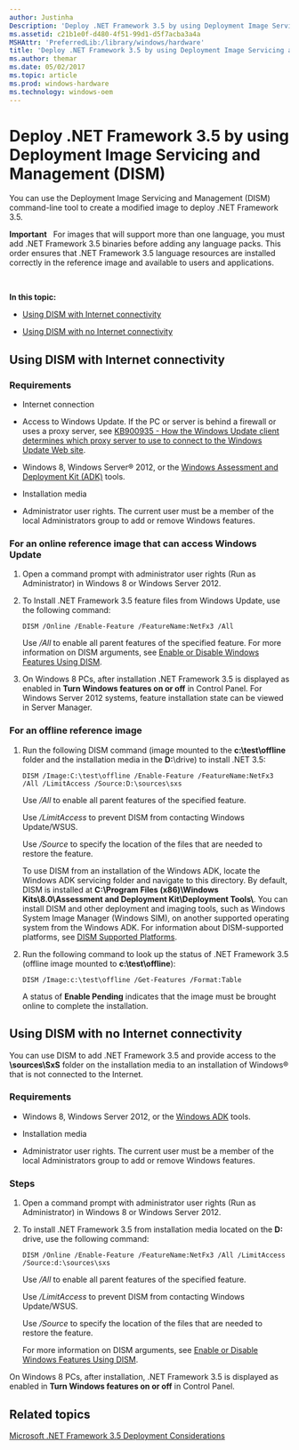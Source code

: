 ```yaml
---
author: Justinha
Description: 'Deploy .NET Framework 3.5 by using Deployment Image Servicing and Management (DISM)'
ms.assetid: c21b1e0f-d480-4f51-99d1-d5f7acba3a4a
MSHAttr: 'PreferredLib:/library/windows/hardware'
title: 'Deploy .NET Framework 3.5 by using Deployment Image Servicing and Management (DISM)'
ms.author: themar
ms.date: 05/02/2017
ms.topic: article
ms.prod: windows-hardware
ms.technology: windows-oem
---
```


# Deploy .NET Framework 3.5 by using Deployment Image Servicing and Management (DISM)


You can use the Deployment Image Servicing and Management (DISM) command-line tool to create a modified image to deploy .NET Framework 3.5.

**Important**  
For images that will support more than one language, you must add .NET Framework 3.5 binaries before adding any language packs. This order ensures that .NET Framework 3.5 language resources are installed correctly in the reference image and available to users and applications.

 

**In this topic:**

-   [Using DISM with Internet connectivity](#internet)

-   [Using DISM with no Internet connectivity](#nointerent)

## <span id="internet"></span><span id="INTERNET"></span>Using DISM with Internet connectivity


### <span id="Requirements"></span><span id="requirements"></span><span id="REQUIREMENTS"></span>Requirements

-   Internet connection

-   Access to Windows Update. If the PC or server is behind a firewall or uses a proxy server, see [KB900935 - How the Windows Update client determines which proxy server to use to connect to the Windows Update Web site](http://support.microsoft.com/kb/900935).

-   Windows 8, Windows Server® 2012, or the [Windows Assessment and Deployment Kit (ADK)](http://go.microsoft.com/fwlink/p/?linkid=325506) tools.

-   Installation media

-   Administrator user rights. The current user must be a member of the local Administrators group to add or remove Windows features.

### <span id="For_an_online_reference_image_that_can_access_Windows_Update"></span><span id="for_an_online_reference_image_that_can_access_windows_update"></span><span id="FOR_AN_ONLINE_REFERENCE_IMAGE_THAT_CAN_ACCESS_WINDOWS_UPDATE"></span>For an online reference image that can access Windows Update

1.  Open a command prompt with administrator user rights (Run as Administrator) in Windows 8 or Windows Server 2012.

2.  To Install .NET Framework 3.5 feature files from Windows Update, use the following command:

    ```
    DISM /Online /Enable-Feature /FeatureName:NetFx3 /All 
    ```

    Use */All* to enable all parent features of the specified feature. For more information on DISM arguments, see [Enable or Disable Windows Features Using DISM](http://go.microsoft.com/fwlink/p/?linkid=259118).

3.  On Windows 8 PCs, after installation .NET Framework 3.5 is displayed as enabled in **Turn Windows features on or off** in Control Panel. For Windows Server 2012 systems, feature installation state can be viewed in Server Manager.

### <span id="For_an_offline_reference_image"></span><span id="for_an_offline_reference_image"></span><span id="FOR_AN_OFFLINE_REFERENCE_IMAGE"></span>For an offline reference image

1.  Run the following DISM command (image mounted to the **c:\\test\\offline** folder and the installation media in the **D:**\\drive) to install .NET 3.5:

    ```
    DISM /Image:C:\test\offline /Enable-Feature /FeatureName:NetFx3 /All /LimitAccess /Source:D:\sources\sxs
    ```

    Use */All* to enable all parent features of the specified feature.

    Use */LimitAccess* to prevent DISM from contacting Windows Update/WSUS.

    Use */Source* to specify the location of the files that are needed to restore the feature.

    To use DISM from an installation of the Windows ADK, locate the Windows ADK servicing folder and navigate to this directory. By default, DISM is installed at **C:\\Program Files (x86)\\Windows Kits\\8.0\\Assessment and Deployment Kit\\Deployment Tools\\**. You can install DISM and other deployment and imaging tools, such as Windows System Image Manager (Windows SIM), on another supported operating system from the Windows ADK. For information about DISM-supported platforms, see [DISM Supported Platforms](http://go.microsoft.com/fwlink/p/?LinkId=698536).

2.  Run the following command to look up the status of .NET Framework 3.5 (offline image mounted to **c:\\test\\offline**):

    ```
    DISM /Image:c:\test\offline /Get-Features /Format:Table
    ```

    A status of **Enable Pending** indicates that the image must be brought online to complete the installation.

## <span id="nointerent"></span><span id="NOINTERENT"></span>Using DISM with no Internet connectivity

You can use DISM to add .NET Framework 3.5 and provide access to the **\\sources\\SxS** folder on the installation media to an installation of Windows® that is not connected to the Internet.

### <span id="Requirements"></span><span id="requirements"></span><span id="REQUIREMENTS"></span>Requirements

-   Windows 8, Windows Server 2012, or the [Windows ADK](http://go.microsoft.com/fwlink/p/?linkid=325506) tools.

-   Installation media

-   Administrator user rights. The current user must be a member of the local Administrators group to add or remove Windows features.

### <span id="Steps"></span><span id="steps"></span><span id="STEPS"></span>Steps

1.  Open a command prompt with administrator user rights (Run as Administrator) in Windows 8 or Windows Server 2012.

2.  To install .NET Framework 3.5 from installation media located on the **D:** drive, use the following command:

    ```
    DISM /Online /Enable-Feature /FeatureName:NetFx3 /All /LimitAccess /Source:d:\sources\sxs
    ```

    Use */All* to enable all parent features of the specified feature.

    Use */LimitAccess* to prevent DISM from contacting Windows Update/WSUS.

    Use */Source* to specify the location of the files that are needed to restore the feature.

    For more information on DISM arguments, see [Enable or Disable Windows Features Using DISM](http://go.microsoft.com/fwlink/p/?linkid=259118).

On Windows 8 PCs, after installation, .NET Framework 3.5 is displayed as enabled in **Turn Windows features on or off** in Control Panel.

## <span id="related_topics"></span>Related topics


[Microsoft .NET Framework 3.5 Deployment Considerations](microsoft-net-framework-35-deployment-considerations.md)

 

 






